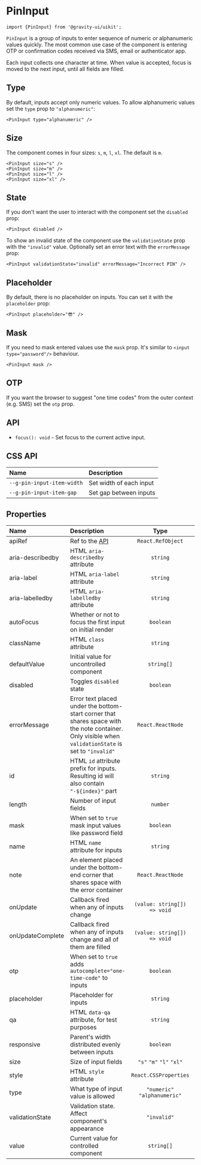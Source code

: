 <!--GITHUB_BLOCK-->

# PinInput

<!--/GITHUB_BLOCK-->

```tsx
import {PinInput} from '@gravity-ui/uikit';
```

`PinInput` is a group of inputs to enter sequence of numeric or alphanumeric values quickly. The most common use case of the component
is entering OTP or confirmation codes received via SMS, email or authenticator app.

Each input collects one character at time. When value is accepted, focus is moved to the next input, until all fields are filled.

## Type

By default, inputs accept only numeric values. To allow alphanumeric values set the `type` prop to `"alphanumeric"`:

<!--LANDING_BLOCK
<ExampleBlock
    code={`
<PinInput type="alphanumeric" />
`}
>
    <UIKit.PinInput type="alphanumeric" />
</ExampleBlock>
LANDING_BLOCK-->

<!--GITHUB_BLOCK-->

```tsx
<PinInput type="alphanumeric" />
```

<!--/GITHUB_BLOCK-->

## Size

The component comes in four sizes: `s`, `m`, `l`, `xl`. The default is `m`.

<!--LANDING_BLOCK
<ExampleBlock
    code={`
<PinInput size="s" />
<PinInput size="m" />
<PinInput size="l" />
<PinInput size="xl" />
`}
>
    <UIKit.PinInput size="s" />
    <UIKit.PinInput size="m" />
    <UIKit.PinInput size="l" />
    <UIKit.PinInput size="xl" />
</ExampleBlock>
LANDING_BLOCK-->

<!--GITHUB_BLOCK-->

```tsx
<PinInput size="s" />
<PinInput size="m" />
<PinInput size="l" />
<PinInput size="xl" />
```

<!--/GITHUB_BLOCK-->

## State

If you don't want the user to interact with the component set the `disabled` prop:

<!--LANDING_BLOCK
<ExampleBlock
    code={`
<PinInput disabled />
`}
>
    <UIKit.PinInput disabled />
</ExampleBlock>
LANDING_BLOCK-->

<!--GITHUB_BLOCK-->

```tsx
<PinInput disabled />
```

<!--/GITHUB_BLOCK-->

To show an invalid state of the component use the `validationState` prop with the `"invalid"` value. Optionally set an error text
with the `errorMessage` prop:

<!--LANDING_BLOCK
<ExampleBlock
    code={`
<PinInput validationState="invalid" errorMessage="Incorrect PIN" />
`}
>
    <UIKit.PinInput validationState="invalid" errorMessage="Incorrect PIN" />
</ExampleBlock>
LANDING_BLOCK-->

<!--GITHUB_BLOCK-->

```tsx
<PinInput validationState="invalid" errorMessage="Incorrect PIN" />
```

<!--/GITHUB_BLOCK-->

## Placeholder

By default, there is no placeholder on inputs. You can set it with the `placeholder` prop:

<!--LANDING_BLOCK
<ExampleBlock
    code={`
<PinInput placeholder="😎" />
`}
>
    <UIKit.PinInput placeholder="😎" />
</ExampleBlock>
LANDING_BLOCK-->

<!--GITHUB_BLOCK-->

```tsx
<PinInput placeholder="😎" />
```

<!--/GITHUB_BLOCK-->

## Mask

If you need to mask entered values use the `mask` prop. It's similar to `<input type="password"/>` behaviour.

<!--LANDING_BLOCK
<ExampleBlock
    code={`
<PinInput mask />
`}
>
    <UIKit.PinInput mask />
</ExampleBlock>
LANDING_BLOCK-->

<!--GITHUB_BLOCK-->

```tsx
<PinInput mask />
```

<!--/GITHUB_BLOCK-->

## OTP

If you want the browser to suggest "one time codes" from the outer context (e.g. SMS) set the `otp` prop.

## API

- `focus(): void` - Set focus to the current active input.

## CSS API

| Name                       | Description             |
| :------------------------- | :---------------------- |
| `--g-pin-input-item-width` | Set width of each input |
| `--g-pin-input-item-gap`   | Set gap between inputs  |

## Properties

| Name             | Description                                                                                                                                          |             Type             |   Default   |
| :--------------- | :--------------------------------------------------------------------------------------------------------------------------------------------------- | :--------------------------: | :---------: |
| apiRef           | Ref to the [API](#api)                                                                                                                               |      `React.RefObject`       |             |
| aria-describedby | HTML `aria-describedby` attribute                                                                                                                    |           `string`           |             |
| aria-label       | HTML `aria-label` attribute                                                                                                                          |           `string`           |             |
| aria-labelledby  | HTML `aria-labelledby` attribute                                                                                                                     |           `string`           |             |
| autoFocus        | Whether or not to focus the first input on initial render                                                                                            |          `boolean`           |             |
| className        | HTML `class` attribute                                                                                                                               |           `string`           |             |
| defaultValue     | Initial value for uncontrolled component                                                                                                             |          `string[]`          |             |
| disabled         | Toggles `disabled` state                                                                                                                             |          `boolean`           |             |
| errorMessage     | Error text placed under the bottom-start corner that shares space with the note container. Only visible when `validationState` is set to `"invalid"` |      `React.ReactNode`       |             |
| id               | HTML `id` attribute prefix for inputs. Resulting id will also contain `"-${index}"` part                                                             |           `string`           |             |
| length           | Number of input fields                                                                                                                               |           `number`           |     `4`     |
| mask             | When set to `true` mask input values like password field                                                                                             |          `boolean`           |             |
| name             | HTML `name` attribute for inputs                                                                                                                     |           `string`           |             |
| note             | An element placed under the bottom-end corner that shares space with the error container                                                             |      `React.ReactNode`       |             |
| onUpdate         | Callback fired when any of inputs change                                                                                                             | `(value: string[]) => void`  |             |
| onUpdateComplete | Callback fired when any of inputs change and all of them are filled                                                                                  | `(value: string[]) => void`  |             |
| otp              | When set to `true` adds `autocomplete="one-time-code"` to inputs                                                                                     |          `boolean`           |             |
| placeholder      | Placeholder for inputs                                                                                                                               |           `string`           |             |
| qa               | HTML `data-qa` attribute, for test purposes                                                                                                          |           `string`           |             |
| responsive       | Parent's width distributed evenly between inputs                                                                                                     |          `boolean`           |             |
| size             | Size of input fields                                                                                                                                 |   `"s"` `"m"` `"l"` `"xl"`   |    `"m"`    |
| style            | HTML `style` attribute                                                                                                                               |    `React.CSSProperties`     |             |
| type             | What type of input value is allowed                                                                                                                  | `"numeric"` `"alphanumeric"` | `"numeric"` |
| validationState  | Validation state. Affect component's appearance                                                                                                      |         `"invalid"`          |             |
| value            | Current value for controlled component                                                                                                               |          `string[]`          |             |
